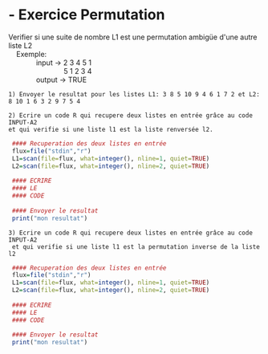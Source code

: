 # - Exercice Permutation

  Verifier si une suite de nombre L1 est une permutation ambigüe d'une autre liste L2
    <br/> &nbsp;&nbsp;&nbsp; Exemple:
    <br/>&nbsp;&nbsp;&nbsp;&nbsp;&nbsp;&nbsp;&nbsp;&nbsp;&nbsp;&nbsp;&nbsp;&nbsp;&nbsp; input  -> 2 3 4 5 1
    <br/>&nbsp;&nbsp;&nbsp;&nbsp;&nbsp;&nbsp;&nbsp;&nbsp;&nbsp;&nbsp;&nbsp;&nbsp;&nbsp;&nbsp;&nbsp;&nbsp;&nbsp;&nbsp;&nbsp;&nbsp;&nbsp;&nbsp; &nbsp;&nbsp;&nbsp;&nbsp;  5 1 2 3 4
    <br/>&nbsp;&nbsp;&nbsp;&nbsp;&nbsp;&nbsp;&nbsp;&nbsp;&nbsp;&nbsp;&nbsp;&nbsp;&nbsp; output -> TRUE
    
    1) Envoyer le resultat pour les listes L1: 3 8 5 10 9 4 6 1 7 2 et L2: 8 10 1 6 3 2 9 7 5 4
    
    2) Ecrire un code R qui recupere deux listes en entrée grâce au code INPUT-A2
    et qui verifie si une liste l1 est la liste renversée l2.
  ```R
   #### Recuperation des deux listes en entrée
   flux=file("stdin","r")
   L1=scan(file=flux, what=integer(), nline=1, quiet=TRUE)
   L2=scan(file=flux, what=integer(), nline=2, quiet=TRUE)
   
   #### ECRIRE 
   #### LE 
   #### CODE
   
   #### Envoyer le resultat
   print("mon resultat")
   ```
    3) Ecrire un code R qui recupere deux listes en entrée grâce au code INPUT-A2
     et qui verifie si une liste l1 est la permutation inverse de la liste l2
  ```R
   #### Recuperation des deux listes en entrée
   flux=file("stdin","r")
   L1=scan(file=flux, what=integer(), nline=1, quiet=TRUE)
   L2=scan(file=flux, what=integer(), nline=2, quiet=TRUE)
   
   #### ECRIRE 
   #### LE 
   #### CODE
   
   #### Envoyer le resultat
   print("mon resultat")
   ```
